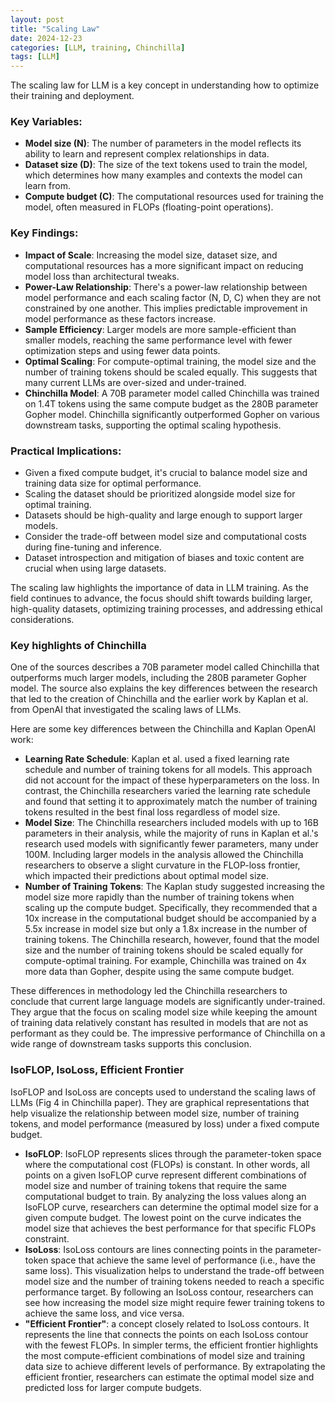 ```yaml
---
layout: post
title: "Scaling Law"
date: 2024-12-23
categories: [LLM, training, Chinchilla]
tags: [LLM]
---
```


The scaling law for LLM is a key concept in understanding how to optimize their training and deployment.

### Key Variables:

- **Model size (N)**: The number of parameters in the model reflects its ability to learn and represent complex relationships in data.
- **Dataset size (D)**: The size of the text tokens used to train the model, which determines how many examples and contexts the model can learn from.
- **Compute budget (C)**: The computational resources used for training the model, often measured in FLOPs (floating-point operations).

### Key Findings:
- **Impact of Scale**: Increasing the model size, dataset size, and computational resources has a more significant impact on reducing model loss than architectural tweaks.
- **Power-Law Relationship**: There's a power-law relationship between model performance and each scaling factor (N, D, C) when they are not constrained by one another. This implies predictable improvement in model performance as these factors increase.
- **Sample Efficiency**: Larger models are more sample-efficient than smaller models, reaching the same performance level with fewer optimization steps and using fewer data points.
- **Optimal Scaling**: For compute-optimal training, the model size and the number of training tokens should be scaled equally. This suggests that many current LLMs are over-sized and under-trained.
- **Chinchilla Model**: A 70B parameter model called Chinchilla was trained on 1.4T tokens using the same compute budget as the 280B parameter Gopher model. Chinchilla significantly outperformed Gopher on various downstream tasks, supporting the optimal scaling hypothesis.

### Practical Implications:
- Given a fixed compute budget, it's crucial to balance model size and training data size for optimal performance.
- Scaling the dataset should be prioritized alongside model size for optimal training.
- Datasets should be high-quality and large enough to support larger models.
- Consider the trade-off between model size and computational costs during fine-tuning and inference.
- Dataset introspection and mitigation of biases and toxic content are crucial when using large datasets.

The scaling law highlights the importance of data in LLM training. As the field continues to advance, the focus should shift towards building larger, high-quality datasets, optimizing training processes, and addressing ethical considerations.

### Key highlights of Chinchilla

One of the sources describes a 70B parameter model called Chinchilla that outperforms much larger models, including the 280B parameter Gopher model. The source also explains the key differences between the research that led to the creation of Chinchilla and the earlier work by Kaplan et al. from OpenAI that investigated the scaling laws of LLMs.

Here are some key differences between the Chinchilla and Kaplan OpenAI work:
- **Learning Rate Schedule**: Kaplan et al. used a fixed learning rate schedule and number of training tokens for all models. This approach did not account for the impact of these hyperparameters on the loss. In contrast, the Chinchilla researchers varied the learning rate schedule and found that setting it to approximately match the number of training tokens resulted in the best final loss regardless of model size.
- **Model Size**: The Chinchilla researchers included models with up to 16B parameters in their analysis, while the majority of runs in Kaplan et al.'s research used models with significantly fewer parameters, many under 100M. Including larger models in the analysis allowed the Chinchilla researchers to observe a slight curvature in the FLOP-loss frontier, which impacted their predictions about optimal model size.
- **Number of Training Tokens**: The Kaplan study suggested increasing the model size more rapidly than the number of training tokens when scaling up the compute budget. Specifically, they recommended that a 10x increase in the computational budget should be accompanied by a 5.5x increase in model size but only a 1.8x increase in the number of training tokens. The Chinchilla research, however, found that the model size and the number of training tokens should be scaled equally for compute-optimal training. For example, Chinchilla was trained on 4x more data than Gopher, despite using the same compute budget.

These differences in methodology led the Chinchilla researchers to conclude that current large language models are significantly under-trained. They argue that the focus on scaling model size while keeping the amount of training data relatively constant has resulted in models that are not as performant as they could be. The impressive performance of Chinchilla on a wide range of downstream tasks supports this conclusion.

### IsoFLOP, IsoLoss, Efficient Frontier

IsoFLOP and IsoLoss are concepts used to understand the scaling laws of LLMs (Fig 4 in Chinchilla paper). They are graphical representations that help visualize the relationship between model size, number of training tokens, and model performance (measured by loss) under a fixed compute budget.

- __IsoFLOP__: IsoFLOP represents slices through the parameter-token space where the computational cost (FLOPs) is constant. In other words, all points on a given IsoFLOP curve represent different combinations of model size and number of training tokens that require the same computational budget to train. By analyzing the loss values along an IsoFLOP curve, researchers can determine the optimal model size for a given compute budget. The lowest point on the curve indicates the model size that achieves the best performance for that specific FLOPs constraint.
- __IsoLoss__: IsoLoss contours are lines connecting points in the parameter-token space that achieve the same level of performance (i.e., have the same loss). This visualization helps to understand the trade-off between model size and the number of training tokens needed to reach a specific performance target. By following an IsoLoss contour, researchers can see how increasing the model size might require fewer training tokens to achieve the same loss, and vice versa.
- __"Efficient Frontier"__: a concept closely related to IsoLoss contours. It represents the line that connects the points on each IsoLoss contour with the fewest FLOPs. In simpler terms, the efficient frontier highlights the most compute-efficient combinations of model size and training data size to achieve different levels of performance. By extrapolating the efficient frontier, researchers can estimate the optimal model size and predicted loss for larger compute budgets.
